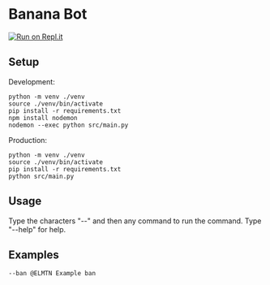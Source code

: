 # Banana Bot

[![Run on Repl.it](https://repl.it/badge/github/L0ad1n6/Banana-Bot)](https://repl.it/github/L0ad1n6/Banana-Bot)

## Setup

Development:

```
python -m venv ./venv
source ./venv/bin/activate
pip install -r requirements.txt
npm install nodemon
nodemon --exec python src/main.py
```

Production:

```
python -m venv ./venv
source ./venv/bin/activate
pip install -r requirements.txt
python src/main.py
```

## Usage

Type the characters "--" and then any command to run the command. Type "--help"
for help.

## Examples

```Discord
--ban @ELMTN Example ban
```
